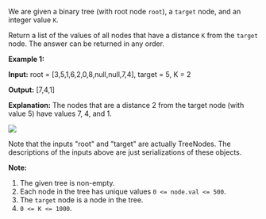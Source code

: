 
We are given a binary tree (with root node `root`), a  `target`  node, and an integer value  `K`.

Return a list of the values of all nodes that have a distance  `K`  from the  `target`  node. The answer can be returned in any order.

**Example 1:**

**Input:** root = [3,5,1,6,2,0,8,null,null,7,4], target = 5, K = 2

**Output:** [7,4,1]

**Explanation:**
The nodes that are a distance 2 from the target node (with value 5)
have values 7, 4, and 1.

![](https://s3-lc-upload.s3.amazonaws.com/uploads/2018/06/28/sketch0.png)

Note that the inputs "root" and "target" are actually TreeNodes.
The descriptions of the inputs above are just serializations of these objects.

**Note:**

1.  The given tree is non-empty.
2.  Each node in the tree has unique values `0 <= node.val <= 500`.
3.  The  `target` node is a node in the tree.
4.  `0 <= K <= 1000`.